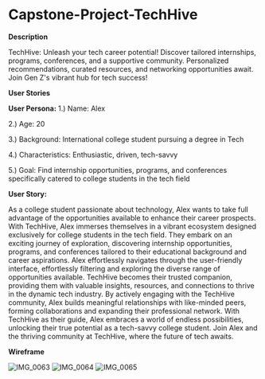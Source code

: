 # Capstone-Project-TechHive

**Description**

TechHive: Unleash your tech career potential! Discover tailored internships, programs, conferences, and a supportive community. Personalized recommendations, curated resources, and networking opportunities await. Join Gen Z's vibrant hub for tech success!


**User Stories**

**User Persona:**
1.) Name: Alex

2.) Age: 20

3.) Background: International college student pursuing a degree in Tech

4.) Characteristics: Enthusiastic, driven, tech-savvy

5.) Goal: Find internship opportunities, programs, and conferences specifically catered to college students in the tech field

**User Story:**


As a college student passionate about technology, Alex wants to take full advantage of the opportunities available to enhance their career prospects. With TechHive, Alex immerses themselves in a vibrant ecosystem designed exclusively for college students in the tech field. They embark on an exciting journey of exploration, discovering internship opportunities, programs, and conferences tailored to their educational background and career aspirations. Alex effortlessly navigates through the user-friendly interface, effortlessly filtering and exploring the diverse range of opportunities available. TechHive becomes their trusted companion, providing them with valuable insights, resources, and connections to thrive in the dynamic tech industry. By actively engaging with the TechHive community, Alex builds meaningful relationships with like-minded peers, forming collaborations and expanding their professional network. With TechHive as their guide, Alex embraces a world of endless possibilities, unlocking their true potential as a tech-savvy college student. Join Alex and the thriving community at TechHive, where the future of tech awaits.

**Wireframe**

![IMG_0063](https://github.com/Ememobong28/Capstone-Project-TechHive/assets/84681087/ab369e65-ce0e-4180-a607-06cb2961d4c7)
![IMG_0064](https://github.com/Ememobong28/Capstone-Project-TechHive/assets/84681087/5eb22118-17b3-472e-9593-59c59b96c4bf)
![IMG_0065](https://github.com/Ememobong28/Capstone-Project-TechHive/assets/84681087/2d96205e-0519-46b1-ad84-2598d6d078c9)

